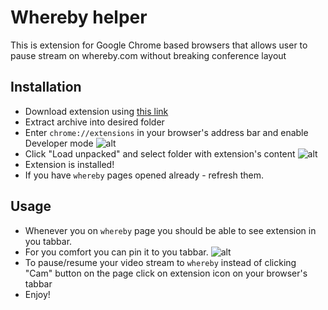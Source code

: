 # Whereby helper

This is extension for Google Chrome based browsers that allows user to pause stream on whereby.com without breaking conference layout

## Installation
- Download extension using [this link](https://drive.google.com/file/d/1zuEzrlJH2E_Q77vcXA-5xD45icMw-pQk/view?usp=sharing)
- Extract archive into desired folder
- Enter `chrome://extensions` in your browser's address bar and enable Developer mode ![alt](https://drive.google.com/uc?export=view&id=1PO7P9r-i_pT9OJAa5sUpD-msCl2Wool1)
- Click "Load unpacked" and select folder with extension's content ![alt](https://drive.google.com/uc?export=view&id=1osTwK6V338FuRyHL1CXI56ZZwP0ST2RL)
- Extension is installed!
- If you have `whereby` pages opened already - refresh them.

## Usage
- Whenever you on `whereby` page you should be able to see extension in you tabbar.
- For you comfort you can pin it to you tabbar. ![alt](https://drive.google.com/uc?export=view&id=1UTfjqgIU43j2udjpp8zIjV7030qVBV2u)
- To pause/resume your video stream to `whereby` instead of clicking "Cam" button on the page click on extension icon on your browser's tabbar
- Enjoy!
